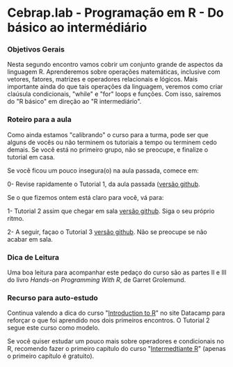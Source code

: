 #  Cebrap.lab - Programação em R - Do básico ao intermédiário

### Objetivos Gerais

Nesta segundo encontro vamos cobrir um conjunto grande de aspectos da linguagem R. Aprenderemos sobre operações matemáticas, inclusive com vetores,  fatores, matrizes e operadores relacionais e lógicos. Mais importante ainda do que tais operações da linguagem, veremos como criar claúsula condicionais, "while" e "for" loops e funções. Com isso, saíremos do "R básico" em direção ao "R intermediário".

### Roteiro para a aula

Como ainda estamos "calibrando" o curso para a turma, pode ser que alguns de vocês ou não terminem os tutoriais a tempo ou terminem cedo demais. Se você está no primeiro grupo, não se preocupe, e finalize o tutorial em casa.

Se você ficou um pouco insegura(o) na aula passada, comece em:

0- Revise rapidamente o Tutorial 1, da aula passada ([versão github](https://github.com/leobarone/cebrap_lab_programacao_r/blob/master/tutorials/tutorial01.Rmd).

Se o que fizemos ontem está claro para você, vá para:

1- Tutorial 2 assim que chegar em sala [versão github](https://github.com/leobarone/cebrap_lab_programacao_r/blob/master/tutorials/tutorial02.Rmd). Siga o seu próprio ritmo.

2- A seguir, façao o Tutorial 3 [versão github](https://github.com/leobarone/cebrap_lab_programacao_r/blob/master/tutorials/tutorial03.Rmd). Não se preocupe se não acabar em sala.

### Dica de Leitura

Uma boa leitura para acompanhar este pedaço do curso são as partes II e III do livro _Hands-on Programming With R_, de Garret Grolemund.

### Recurso para auto-estudo

Continua valendo a dica do curso "[Introduction to R](https://www.datacamp.com/courses/free-introduction-to-r)" no site Datacamp para reforçar o que foi aprendido nos dois primeiros encontros. O Tutorial 2 segue este curso como modelo.

Se você quiser estudar um pouco mais sobre operadores e condicionais no R, recomendo fazer o primeiro capítulo do curso "[Intermedtiante R](https://www.datacamp.com/courses/intermediate-r)" (apenas o primeiro capítulo é gratuito).
